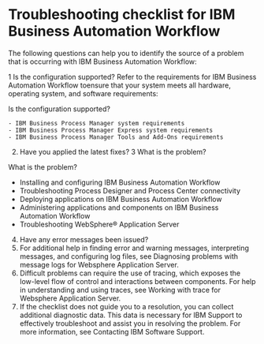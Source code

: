 # Troubleshooting checklist for IBM Business Automation Workflow

The following questions can help you to identify the source of
a problem that is occurring with IBM Business Automation Workflow:

1 Is the configuration supported? Refer to the requirements for IBM Business Automation Workflow toensure that your system meets all hardware, operating system, and software requirements:

Is the configuration supported?

    - IBM Business Process Manager system requirements
    - IBM Business Process Manager Express system requirements
    - IBM Business Process Manager Tools and Add-Ons requirements
2. Have you applied the latest fixes?
3 What is the problem?

What is the problem?

- Installing and configuring IBM Business Automation Workflow
- Troubleshooting Process Designer and
Process Center connectivity
- Deploying applications on IBM Business Automation Workflow
- Administering applications
and components on IBM Business Automation Workflow
- Troubleshooting WebSphere® Application Server
4. Have any error
messages been issued?
5. For additional help in finding error and warning messages,
interpreting messages, and configuring log files, see Diagnosing problems with message logs for
Websphere Application Server.
6. Difficult problems can require the use of tracing, which exposes
the low-level flow of control and interactions between components.
For help in understanding and using traces, see Working with trace for Websphere Application
Server.
7. If the checklist does not guide you to a resolution, you can
collect additional diagnostic data. This data is necessary for IBM
Support to effectively troubleshoot and assist you in resolving the
problem. For more information, see Contacting IBM Software Support.